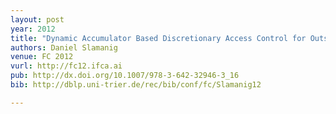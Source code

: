 ```yaml
---
layout: post
year: 2012
title: "Dynamic Accumulator Based Discretionary Access Control for Outsourced Storage with Unlinkable Access"
authors: Daniel Slamanig
venue: FC 2012
vurl: http://fc12.ifca.ai
pub: http://dx.doi.org/10.1007/978-3-642-32946-3_16
bib: http://dblp.uni-trier.de/rec/bib/conf/fc/Slamanig12

---
```


